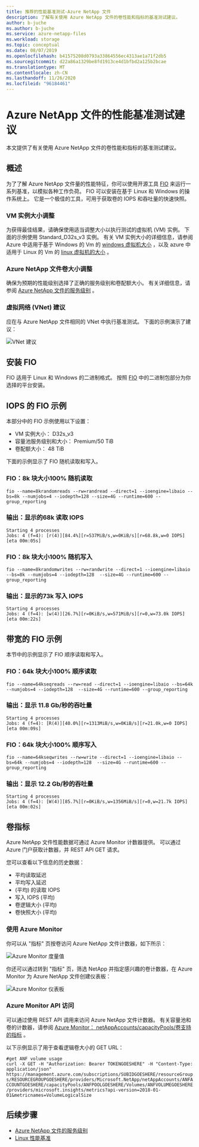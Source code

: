 ```yaml
---
title: 推荐的性能基准测试-Azure NetApp 文件
description: 了解有关使用 Azure NetApp 文件的卷性能和指标的基准测试建议。
author: b-juche
ms.author: b-juche
ms.service: azure-netapp-files
ms.workload: storage
ms.topic: conceptual
ms.date: 08/07/2019
ms.openlocfilehash: b41575208d0793a33864556ec4313ae1a71f2db5
ms.sourcegitcommit: d22a86a1329be8fd1913ce4d1bfbd2a125b2bcae
ms.translationtype: MT
ms.contentlocale: zh-CN
ms.lasthandoff: 11/26/2020
ms.locfileid: "96184461"
---
```

# <a name="performance-benchmark-test-recommendations-for-azure-netapp-files"></a>Azure NetApp 文件的性能基准测试建议

本文提供了有关使用 Azure NetApp 文件的卷性能和指标的基准测试建议。

## <a name="overview"></a>概述

为了了解 Azure NetApp 文件量的性能特征，你可以使用开源工具 [FIO](https://github.com/axboe/fio) 来运行一系列基准，以模拟各种工作负荷。 FIO 可以安装在基于 Linux 和 Windows 的操作系统上。  它是一个极佳的工具，可用于获取卷的 IOPS 和吞吐量的快速快照。

### <a name="vm-instance-sizing"></a>VM 实例大小调整

为获得最佳结果，请确保使用适当调整大小以执行测试的虚拟机 (VM) 实例。 下面的示例使用 Standard_D32s_v3 实例。 有关 VM 实例大小的详细信息，请参阅 Azure 中适用于基于 Windows 的 Vm 的 [windows 虚拟机大小](../virtual-machines/sizes.md?toc=%2fazure%2fvirtual-network%2ftoc.json) ，以及 azure 中适用于 Linux 的 Vm 的 [linux 虚拟机的大小](../virtual-machines/sizes.md?toc=%2fazure%2fvirtual-machines%2flinux%2ftoc.json) 。

### <a name="azure-netapp-files-volume-sizing"></a>Azure NetApp 文件卷大小调整

确保为预期的性能级别选择了正确的服务级别和卷配额大小。 有关详细信息，请参阅 [Azure NetApp 文件的服务级别](azure-netapp-files-service-levels.md) 。

### <a name="virtual-network-vnet-recommendations"></a>虚拟网络 (VNet) 建议

应在与 Azure NetApp 文件相同的 VNet 中执行基准测试。 下面的示例演示了建议：

![VNet 建议](../media/azure-netapp-files/azure-netapp-files-benchmark-testing-vnet.png)

## <a name="installation-of-fio"></a>安装 FIO

FIO 适用于 Linux 和 Windows 的二进制格式。 按照 [FIO](https://github.com/axboe/fio) 中的二进制包部分为你选择的平台安装。

## <a name="fio-examples-for-iops"></a>IOPS 的 FIO 示例 

本部分中的 FIO 示例使用以下设置：
* VM 实例大小： D32s_v3
* 容量池服务级别和大小： Premium/50 TiB
* 卷配额大小： 48 TiB

下面的示例显示了 FIO 随机读取和写入。

### <a name="fio-8k-block-size-100-random-reads"></a>FIO：8k 块大小100% 随机读取

`fio --name=8krandomreads --rw=randread --direct=1 --ioengine=libaio --bs=8k --numjobs=4 --iodepth=128 --size=4G --runtime=600 --group_reporting`

### <a name="output-68k-read-iops-displayed"></a>输出：显示的68k 读取 IOPS

`Starting 4 processes`  
`Jobs: 4 (f=4): [r(4)][84.4%][r=537MiB/s,w=0KiB/s][r=68.8k,w=0 IOPS][eta 00m:05s]`

### <a name="fio-8k-block-size-100-random-writes"></a>FIO：8k 块大小100% 随机写入

`fio --name=8krandomwrites --rw=randwrite --direct=1 --ioengine=libaio --bs=8k --numjobs=4 --iodepth=128  --size=4G --runtime=600 --group_reporting`

### <a name="output-73k-write-iops-displayed"></a>输出：显示的73k 写入 IOPS

`Starting 4 processes`  
`Jobs: 4 (f=4): [w(4)][26.7%][r=0KiB/s,w=571MiB/s][r=0,w=73.0k IOPS][eta 00m:22s]`

## <a name="fio-examples-for-bandwidth"></a>带宽的 FIO 示例

本节中的示例显示了 FIO 顺序读取和写入。

### <a name="fio-64k-block-size-100-sequential-reads"></a>FIO：64k 块大小100% 顺序读取

`fio --name=64kseqreads --rw=read --direct=1 --ioengine=libaio --bs=64k --numjobs=4 --iodepth=128  --size=4G --runtime=600 --group_reporting`

### <a name="output-118-gbits-throughput-displayed"></a>输出：显示 11.8 Gb/秒的吞吐量

`Starting 4 processes`  
`Jobs: 4 (f=4): [R(4)][40.0%][r=1313MiB/s,w=0KiB/s][r=21.0k,w=0 IOPS][eta 00m:09s]`

### <a name="fio-64k-block-size-100-sequential-writes"></a>FIO：64k 块大小100% 顺序写入

`fio --name=64kseqwrites --rw=write --direct=1 --ioengine=libaio --bs=64k --numjobs=4 --iodepth=128  --size=4G --runtime=600 --group_reporting`

### <a name="output-122-gbits-throughput-displayed"></a>输出：显示 12.2 Gb/秒的吞吐量

`Starting 4 processes`  
`Jobs: 4 (f=4): [W(4)][85.7%][r=0KiB/s,w=1356MiB/s][r=0,w=21.7k IOPS][eta 00m:02s]`

## <a name="volume-metrics"></a>卷指标

Azure NetApp 文件性能数据可通过 Azure Monitor 计数器提供。 可以通过 Azure 门户获取计数器，并 REST API GET 请求。 

您可以查看以下信息的历史数据：
* 平均读取延迟 
* 平均写入延迟 
*  (平均) 的读取 IOPS
* 写入 IOPS (平均) 
* 卷逻辑大小 (平均) 
* 卷快照大小 (平均) 

### <a name="using-azure-monitor"></a>使用 Azure Monitor 

你可以从 "指标" 页按卷访问 Azure NetApp 文件计数器，如下所示：

![Azure Monitor 度量值](../media/azure-netapp-files/azure-netapp-files-benchmark-monitor-metrics.png)

你还可以通过转到 "指标" 页，筛选 NetApp 并指定感兴趣的卷计数器，在 Azure Monitor 为 Azure NetApp 文件创建仪表板： 

![Azure Monitor 仪表板](../media/azure-netapp-files/azure-netapp-files-benchmark-monitor-dashboard.png)

### <a name="azure-monitor-api-access"></a>Azure Monitor API 访问

可以通过使用 REST API 调用来访问 Azure NetApp 文件计数器。 有关容量池和卷的计数器，请参阅 [Azure Monitor： netAppAccounts/capacityPools/卷支持的指标](../azure-monitor/platform/metrics-supported.md#microsoftnetappnetappaccountscapacitypoolsvolumes) 。

以下示例显示了用于查看逻辑卷大小的 GET URL：

`#get ANF volume usage`  
`curl -X GET -H "Authorization: Bearer TOKENGOESHERE" -H "Content-Type: application/json" https://management.azure.com/subscriptions/SUBIDGOESHERE/resourceGroups/RESOURCEGROUPGOESHERE/providers/Microsoft.NetApp/netAppAccounts/ANFACCOUNTGOESHERE/capacityPools/ANFPOOLGOESHERE/Volumes/ANFVOLUMEGOESHERE/providers/microsoft.insights/metrics?api-version=2018-01-01&metricnames=VolumeLogicalSize`


## <a name="next-steps"></a>后续步骤

- [Azure NetApp 文件的服务级别](azure-netapp-files-service-levels.md)
- [Linux 性能基准](performance-benchmarks-linux.md)